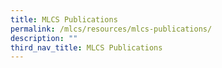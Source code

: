 ```yaml
---
title: MLCS Publications
permalink: /mlcs/resources/mlcs-publications/
description: ""
third_nav_title: MLCS Publications
---
```

